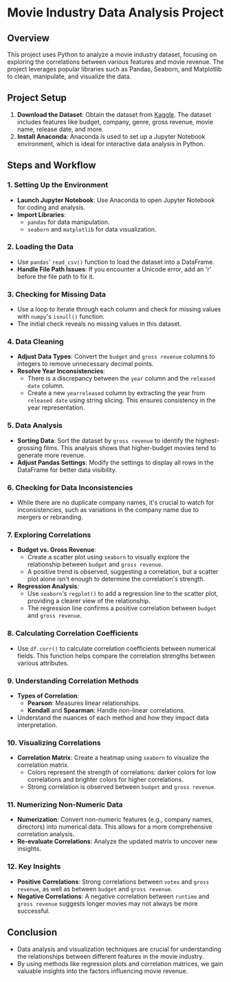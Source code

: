 # Movie Industry Data Analysis Project

## Overview
This project uses Python to analyze a movie industry dataset, focusing on exploring the correlations between various features and movie revenue. The project leverages popular libraries such as Pandas, Seaborn, and Matplotlib to clean, manipulate, and visualize the data.

## Project Setup
1. **Download the Dataset**: Obtain the dataset from [Kaggle](https://www.kaggle.com). The dataset includes features like budget, company, genre, gross revenue, movie name, release date, and more.
2. **Install Anaconda**: Anaconda is used to set up a Jupyter Notebook environment, which is ideal for interactive data analysis in Python.

## Steps and Workflow
### 1. Setting Up the Environment
- **Launch Jupyter Notebook**: Use Anaconda to open Jupyter Notebook for coding and analysis.
- **Import Libraries**:
  - `pandas` for data manipulation.
  - `seaborn` and `matplotlib` for data visualization.

### 2. Loading the Data
- Use `pandas`' `read_csv()` function to load the dataset into a DataFrame.
- **Handle File Path Issues**: If you encounter a Unicode error, add an 'r' before the file path to fix it.

### 3. Checking for Missing Data
- Use a loop to iterate through each column and check for missing values with `numpy`'s `isnull()` function.
- The initial check reveals no missing values in this dataset.

### 4. Data Cleaning
- **Adjust Data Types**: Convert the `budget` and `gross revenue` columns to integers to remove unnecessary decimal points.
- **Resolve Year Inconsistencies**:
  - There is a discrepancy between the `year` column and the `released date` column.
  - Create a new `yearreleased` column by extracting the year from `released date` using string slicing. This ensures consistency in the year representation.

### 5. Data Analysis
- **Sorting Data**: Sort the dataset by `gross revenue` to identify the highest-grossing films. This analysis shows that higher-budget movies tend to generate more revenue.
- **Adjust Pandas Settings**: Modify the settings to display all rows in the DataFrame for better data visibility.

### 6. Checking for Data Inconsistencies
- While there are no duplicate company names, it's crucial to watch for inconsistencies, such as variations in the company name due to mergers or rebranding.

### 7. Exploring Correlations
- **Budget vs. Gross Revenue**:
  - Create a scatter plot using `seaborn` to visually explore the relationship between `budget` and `gross revenue`.
  - A positive trend is observed, suggesting a correlation, but a scatter plot alone isn't enough to determine the correlation's strength.
- **Regression Analysis**:
  - Use `seaborn`'s `regplot()` to add a regression line to the scatter plot, providing a clearer view of the relationship.
  - The regression line confirms a positive correlation between `budget` and `gross revenue`.

### 8. Calculating Correlation Coefficients
- Use `df.corr()` to calculate correlation coefficients between numerical fields. This function helps compare the correlation strengths between various attributes.

### 9. Understanding Correlation Methods
- **Types of Correlation**:
  - **Pearson**: Measures linear relationships.
  - **Kendall** and **Spearman**: Handle non-linear correlations.
- Understand the nuances of each method and how they impact data interpretation.

### 10. Visualizing Correlations
- **Correlation Matrix**: Create a heatmap using `seaborn` to visualize the correlation matrix.
  - Colors represent the strength of correlations: darker colors for low correlations and brighter colors for higher correlations.
  - Strong correlation is observed between `budget` and `gross revenue`.

### 11. Numerizing Non-Numeric Data
- **Numerization**: Convert non-numeric features (e.g., company names, directors) into numerical data. This allows for a more comprehensive correlation analysis.
- **Re-evaluate Correlations**: Analyze the updated matrix to uncover new insights.

### 12. Key Insights
- **Positive Correlations**: Strong correlations between `votes` and `gross revenue`, as well as between `budget` and `gross revenue`.
- **Negative Correlations**: A negative correlation between `runtime` and `gross revenue` suggests longer movies may not always be more successful.

## Conclusion
- Data analysis and visualization techniques are crucial for understanding the relationships between different features in the movie industry.
- By using methods like regression plots and correlation matrices, we gain valuable insights into the factors influencing movie revenue.
